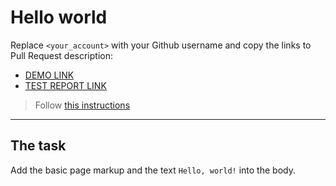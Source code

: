 # Hello world
Replace `<your_account>` with your Github username and copy the links to Pull Request description:
- [DEMO LINK](https://grinjk1993.github.io/layout_hello-world/)
- [TEST REPORT LINK](https://grinjk1993.github.io/layout_hello-world/report/html_report/)

> Follow [this instructions](https://mate-academy.github.io/layout_task-guideline/#how-to-solve-the-layout-tasks-on-github)
___

## The task 
Add the basic page markup and the text `Hello, world!` into the body.
